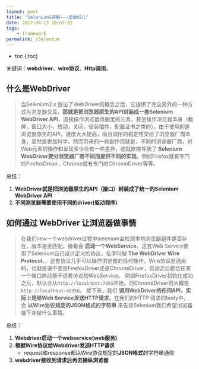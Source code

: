 ```yaml
---
layout: post
title: "Selenium2讲解---至媳妇儿"
date: 2017-04-13 20:57:02
tags:
    - framework
permalink: /Selenium
---
```


* toc
{:toc}

关键词：**webdriver**、**wire协议**、**Http调用**。
## 什么是WebDriver
>当Selenium2.x 提出了WebDriver的概念之后，它提供了完全另外的一种方式与浏览器交互。**那就是把浏览器原生的API封装成一套Selenium WebDriver API**，直接操作浏览器页面里的元素，甚至操作浏览器本身（截屏，窗口大小，启动，关闭，安装插件，配置证书之类的）。由于使用的是浏览器原生的API，速度大大提高，而且调用的稳定性交给了浏览器厂商本身，显然是更加科学。然而带来的一些副作用就是，不同的浏览器厂商，对Web元素的操作和呈现多少会有一些差异，这就直接导致了 **Selenium WebDriver要分浏览器厂商不同而提供不同的实现**。例如Firefox就有专门的FirefoxDriver，Chrome就有专门的ChromeDriver等等。

总结：
1. **WebDriver就是把浏览器原生的API（接口）封装成了统一的Selenium WebDriver API**
2. **不同浏览器需要使用不同的driver(驱动程序)**

## 如何通过 WebDriver 让浏览器做事情
>在我们new一个webdriver过程中selenium会检测本地浏览器组件是否存在，版本是否匹配。接着会 **启动一个WebService**，这套Web Service使用了Selenium自己设计定义的协议，名字叫做 **The WebDriver Wire Protocol**。，这套协议几乎可以操作浏览器的任何操作，Wire协议是通用的，也就是说不管是FirefoxDriver还是ChromeDriver，启动之后都会在某一个端口启动基于这套协议的WebService。
例如FirefoxDriver初始化成功之后，默认会从`http://localhost:7055`开始，而ChromeDriver则大概是`http://localhost:46350`。
接下来，我们 **调用WebDriver的任何API，实际上是给Web Service发送HTTP请求**。在我们的HTTP 请求的body中，会 **以Wire协议规定的JSON格式的字符串** 来告诉Selenium我们希望浏览器接下来做什么事情。

总结：
1. **Webdriver启动一个webservice(web服务)**
2. **根据Wire协议给Webdriver发送HTTP请求**
    * request和response都以Wire协议规定的**JSON格式**的字符串通信
3. **webdriver接收到请求后再去操纵浏览器**
